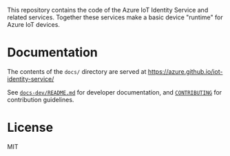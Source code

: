 This repository contains the code of the Azure IoT Identity Service and related services. Together these services make a basic device "runtime" for Azure IoT devices.


# Documentation

The contents of the `docs/` directory are served at <https://azure.github.io/iot-identity-service/>

See [`docs-dev/README.md`](docs-dev/README.md) for developer documentation, and [`CONTRIBUTING`](CONTRIBUTING.md) for contribution guidelines.


# License

MIT
